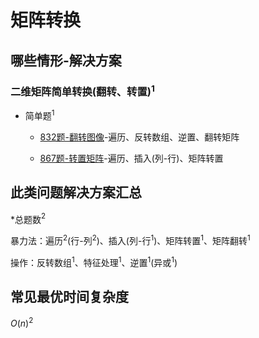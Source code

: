 # 矩阵转换

## 哪些情形-解决方案

### 二维矩阵简单转换(翻转、转置)$^1$

+ 简单题$^1$

  + [832题-翻转图像](832-FlippinganImage.md)-遍历、反转数组、逆置、翻转矩阵

  + [867题-转置矩阵](867-TransposeMatrix.md)-遍历、插入(列-行)、矩阵转置

## 此类问题解决方案汇总

\*总题数$^2$

暴力法：遍历$^2$(行-列$^2$)、插入(列-行$^1$)、矩阵转置$^1$、矩阵翻转$^1$

操作：反转数组$^1$、特征处理$^1$、逆置$^1$(异或$^1$)

## 常见最优时间复杂度

$O(n)^2$
